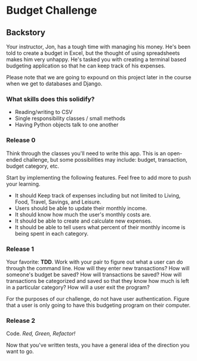 # Budget Challenge

## Backstory
Your instructor, Jon, has a tough time with managing his money. He's been told to create a budget in Excel, but the thought of using spreadsheets makes him very unhappy. He's tasked you with creating a terminal based budgeting application so that he can keep track of his expenses.

Please note that we are going to expound on this project later in the course when we get to databases and Django.

### What skills does this solidify?
* Reading/writing to CSV
* Single responsibility classes / small methods
* Having Python objects talk to one another

### Release 0
Think through the classes you'll need to write this app. This is an open-ended challenge, but some possibilities may include: budget, transaction, budget category, etc. 

Start by implementing the following features. Feel free to add more to push your learning. 
* It should Keep track of expenses including but not limited to Living, Food, Travel, Savings, and Leisure. 
* Users should be able to update their monthly income. 
* It should know how much the user's monthly costs are. 
* It should be able to create and calculate new expenses. 
* It should be able to tell users what percent of their monthly income is being spent in each category. 

### Release 1
Your favorite: **TDD**. Work with your pair to figure out what a user can do through the command line. How will they enter new transactions? How will someone's budget be saved? How will transactions be saved? How will transactions be categorized and saved so that they know how much is left in a particular category? How will a user exit the program?

For the purposes of our challenge, do not have user authentication. Figure that a user is only going to have this budgeting program on their computer.

### Release 2
Code. _Red, Green, Refactor!_

Now that you've written tests, you have a general idea of the direction you want to go.